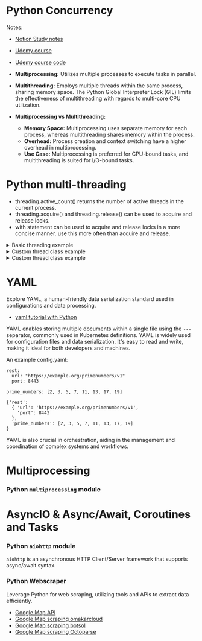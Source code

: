 # Python Concurrency
Notes:
- [Notion Study notes](https://www.notion.so/Python-Java-Concurrency-b883552932a44086bbe859f88851ed28?pvs=4)
- [Udemy course](https://www.udemy.com/course/concurrent-and-parallel-programming-in-python/learn/lecture/28328244#overview)
- [Udemy course code](https://github.com/PacktPublishing/Concurrent-and-Parallel-Programming-in-Python/tree/main)

- **Multiprocessing:** Utilizes multiple processes to execute tasks in parallel.
- **Multithreading:** Employs multiple threads within the same process, sharing memory space. The Python Global Interpreter Lock (GIL) limits the effectiveness of multithreading with regards to multi-core CPU utilization.
- **Multiprocessing vs Multithreading:**
  - **Memory Space:** Multiprocessing uses separate memory for each process, whereas multithreading shares memory within the process.
  - **Overhead:** Process creation and context switching have a higher overhead in multiprocessing.
  - **Use Case:** Multiprocessing is preferred for CPU-bound tasks, and multithreading is suited for I/O-bound tasks.

# Python multi-threading
- threading.active_count() returns the number of active threads in the current process.
- threading.acquire() and threading.release() can be used to acquire and release locks.
- with statement can be used to acquire and release locks in a more concise manner. use this more often than acquire and release.

<details>
<summary>Basic threading example</summary>

```python
import threading
import time

def thread_function(name):
    print(f"Thread {name}: starting")
    time.sleep(2)
    print(f"Thread {name}: finishing")

threads = []

for i in range(5):
    x = threading.Thread(target=thread_function, args=(i,))
    threads.append(x)
    x.start()

for thread in threads:
    thread.join()
```

</details>

<details>
<summary>Custom thread class example</summary>

```python
import threading
import time

class MyThread(threading.Thread):
    def __init__(self, name):
        threading.Thread.__init__(self)
        self.name = name

    def run(self):
        print(f"Thread {self.name}: starting")
        time.sleep(2)
        print(f"Thread {self.name}: finishing")

threads = []

for i in range(5):
    my_thread = MyThread(name=i)
    threads.append(my_thread)
    my_thread.start()

for thread in threads:
    thread.join()
```

</details>


<details>
<summary>Custom thread class example</summary>
  
  ```python
import threading
import time

class ThreadSafeCounter:
    """Thread-safe counter implementation."""
    def __init__(self):
        self.value = 0
        self.lock = threading.Lock()

    def increment_with_lock(self, n):
        """Increment the counter with a lock to prevent race conditions."""
        for _ in range(n):
            with self.lock:
                self.value += 1

    def increment_no_lock(self, n):
        """Increment the counter without a lock, leading to potential race conditions."""
        for _ in range(n):
            self.value += 1

    def increment_with_lock_v2(self, n):
        """Increment the counter with explicit lock acquisition and release.
        acquire and lock can be very time consuming, so it is better to use with statement to avoid forgetting to release the lock."""
        for _ in range(n):
            self.lock.acquire()
            try:
                self.value += 1
            finally:
                self.lock.release()

def run_threaded_increments(func, counter):
    """Run the specified increment function in a multithreading context."""
    threads = []
    for _ in range(4):  # Create 4 threads
        thread = threading.Thread(target=func, args=(counter, 100000))
        threads.append(thread)

    start_time = time.time()
    for thread in threads:
        thread.start()
    for thread in threads:
        thread.join()
    end_time = time.time()

    print(f"Counter value: {counter.value}")
    print(f"Execution time for {func.__name__}: {end_time - start_time} seconds")

if __name__ == "__main__":
    # Run tests with different increment strategies
    for increment_method in [ThreadSafeCounter.increment_no_lock, ThreadSafeCounter.increment_with_lock, ThreadSafeCounter.increment_with_lock_v2]:
        counter = ThreadSafeCounter()  # Create a new counter for each test
        print(f"Running test with {increment_method.__name__}")
        run_threaded_increments(increment_method, counter)

  ```
</details>

# YAML

Explore YAML, a human-friendly data serialization standard used in configurations and data processing.

- [yaml tutorial with Python](https://python.land/data-processing/python-yaml)

YAML enables storing multiple documents within a single file using the `---` separator, commonly used in Kubernetes definitions. YAML is widely used for configuration files and data serialization. It's easy to read and write, making it ideal for both developers and machines.

An example config.yaml:
```
rest:
  url: "https://example.org/primenumbers/v1"
  port: 8443

prime_numbers: [2, 3, 5, 7, 11, 13, 17, 19]
```

```
{'rest': 
  { 'url': 'https://example.org/primenumbers/v1',
    'port': 8443
  },
  'prime_numbers': [2, 3, 5, 7, 11, 13, 17, 19]
}
```

YAML is also crucial in orchestration, aiding in the management and coordination of complex systems and workflows.


# Multiprocessing

### Python `multiprocessing` module


# AsyncIO & Async/Await, Coroutines and Tasks


### Python `aiohttp` module

`aiohttp` is an asynchronous HTTP Client/Server framework that supports async/await syntax.

### Python Webscraper

Leverage Python for web scraping, utilizing tools and APIs to extract data efficiently.

- [Google Map API](https://developers.google.com/maps/documentation)
- [Google Map scraping omakarcloud](https://github.com/omkarcloud/google-maps-scraper)
- [Google Map scraping botsol](https://www.botsol.com/bots/google-maps-crawler)
- [Google Map scraping Octoparse](https://www.octoparse.com/blog/google-maps-crawlers)